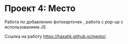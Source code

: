 # Проект 4: Место

Работа по добавлению фотокарточек , работа с pop-up с использованием JS


Ссылка на работу https://hasatik.github.io/mesto/.